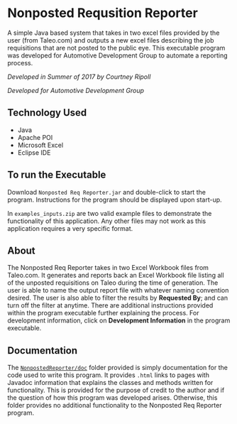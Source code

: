 # Nonposted Requsition Reporter

A simple Java based system that takes in two excel files provided by the user (from Taleo.com) and outputs a new excel files describing the job requisitions that are not posted to the public eye. This executable program was developed for Automotive Development Group to automate a reporting process.

_Developed in Summer of 2017 by Courtney Ripoll_

_Developed for Automotive Development Group_

## Technology Used
* Java
* Apache POI
* Microsoft Excel
* Eclipse IDE

## To run the Executable

Download `Nonposted Req Reporter.jar` and double-click to start the program. Instructions for the program should be displayed upon start-up. 

In `examples_inputs.zip` are two valid example files to demonstrate the functionality of this application. Any other files may not work as this application requires a very specific format.

## About

The Nonposted Req Reporter takes in two Excel Workbook files from Taleo.com. It generates and reports back an Excel Workbook
file listing all of the unposted requisitions on Taleo during the time of generation. The user is able to name the output report file
with whatever naming convention desired. The user is also able to filter the results by **Requested By**; and can turn off the
filter at anytime. There are additional instructions provided within the program executable further explaining the process.
For development information, click on **Development Information** in the program executable.

## Documentation

The [`NonpostedReporter/doc`](https://github.com/ctripoll/ADG_RequisitionReporter/tree/master/NonpostedReporter/doc) folder provided is simply documentation for the code used to write this program. It provides `.html` links to pages with Javadoc information that explains the classes and methods written for functionality. This is provided for the
purpose of credit to the author and if the question of how this program was developed arises. Otherwise, this folder
provides no additional functionality to the Nonposted Req Reporter program.

